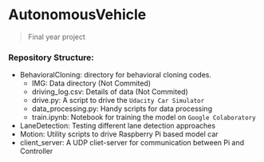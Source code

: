 # AutonomousVehicle
> Final year project

### Repository Structure:
- BehavioralCloning: directory for behavioral cloning codes. 
  - IMG: Data directory (Not Commited)
  - driving_log.csv: Details of data (Not Commited)
  - drive.py: A script to drive the `Udacity Car Simulator`
  - data_processing.py: Handy scripts for data processing
  - train.ipynb: Notebook for training the model on `Google Colaboratory`
- LaneDetection: Testing different lane detection approaches
- Motion: Utility scripts to drive Raspberry Pi based model car
- client_server: A UDP cliet-server for communication between Pi and Controller
